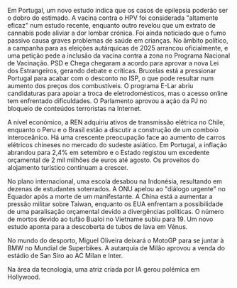 Em Portugal, um novo estudo indica que os casos de epilepsia poderão ser o dobro do estimado. A vacina contra o HPV foi considerada "altamente eficaz" num estudo recente, enquanto outro revelou que um extrato de cannabis pode aliviar a dor lombar crónica. Foi ainda noticiado que o fumo passivo causa graves problemas de saúde em crianças. No âmbito político, a campanha para as eleições autárquicas de 2025 arrancou oficialmente, e uma petição pede a inclusão da vacina contra a zona no Programa Nacional de Vacinação. PSD e Chega chegaram a acordo para aprovar a nova Lei dos Estrangeiros, gerando debate e críticas. Bruxelas está a pressionar Portugal para acabar com o desconto no ISP, o que pode resultar num aumento dos preços dos combustíveis. O programa E-Lar abriu candidaturas para apoiar a troca de eletrodomésticos, mas o acesso online tem enfrentado dificuldades. O Parlamento aprovou a ação da PJ no bloqueio de conteúdos terroristas na Internet.

A nível económico, a REN adquiriu ativos de transmissão elétrica no Chile, enquanto o Peru e o Brasil estão a discutir a construção de um comboio interoceânico. Há uma crescente preocupação face ao aumento de carros elétricos chineses no mercado do sudeste asiático. Em Portugal, a inflação abrandou para 2,4% em setembro e o Estado registou um excedente orçamental de 2 mil milhões de euros até agosto. Os proveitos do alojamento turístico continuam a crescer.

No plano internacional, uma escola desabou na Indonésia, resultando em dezenas de estudantes soterrados. A ONU apelou ao "diálogo urgente" no Equador após a morte de um manifestante. A China está a aumentar a pressão militar sobre Taiwan, enquanto os EUA enfrentam a possibilidade de uma paralisação orçamental devido a divergências políticas. O número de mortos devido ao tufão Bualoi no Vietname subiu para 19. Um novo estudo aponta para a descoberta de tubos de lava em Vénus.

No mundo do desporto, Miguel Oliveira deixará o MotoGP para se juntar à BMW no Mundial de Superbikes. A autarquia de Milão aprovou a venda do estádio de San Siro ao AC Milan e Inter.

Na área da tecnologia, uma atriz criada por IA gerou polémica em Hollywood.